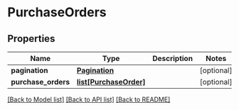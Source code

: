 # PurchaseOrders

## Properties
Name | Type | Description | Notes
------------ | ------------- | ------------- | -------------
**pagination** | [**Pagination**](Pagination.md) |  | [optional] 
**purchase_orders** | [**list[PurchaseOrder]**](PurchaseOrder.md) |  | [optional] 

[[Back to Model list]](../README.md#documentation-for-models) [[Back to API list]](../README.md#documentation-for-api-endpoints) [[Back to README]](../README.md)


